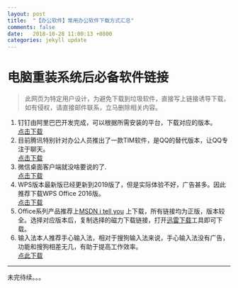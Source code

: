 ```yaml
---
layout: post
title:  "【办公软件】常用办公软件下载方式汇总"
comments: false
date:   2018-10-28 11:00:13 +0800
categories: jekyll update
---
```


# 电脑重装系统后必备软件链接

> 此网页为特定用户设计，为避免下载到垃圾软件，直接写上链接诱导下载，如有侵权，请直接邮件联系，立马删除相关内容。

1. 钉钉由阿里巴巴开发完成，可以根据所需安装的平台，下载对应的版本。<br>[点击下载](https://tms.dingtalk.com/markets/dingtalk/download?spm=a3140.8736650.2231602.10.7f153a1aKAxSlw/?_blank)
2. 目前腾讯特别针对办公人员推出了一款TIM软件，是QQ的替代版本，让QQ专注于聊天。<br>
    [点击下载](https://im.qq.com/?_blank)
3. 微信桌面客户端就没啥要说的了.<br>[点击下载](https://pc.weixin.qq.com/?_blank)
4. WPS版本最新版已经更新到2019版了，但是实际体验不好，广告甚多。因此推荐下载WPS Office 2016版。<br>[点击下载](http://www.wps.cn/product/wps2016/?from=www.wps.cn/?_blank)
5. Office系列产品推荐上[MSDN i tell you](https://msdn.itellyou.cn/?_blank) 上下载，所有链接均为正版，版本较全。选择对应版本后，复制选择的磁力下载链接，打开[迅雷下载](http://x.xunlei.com/?_blank)工具即可下载。
6. 输入法本人推荐手心输入法，相对于搜狗输入法来说，手心输入法没有广告，功能和搜狗相差无几，有助于提高工作效率。<br>[点此下载](http://www.xinshuru.com/index.html/?_blank)

-------
未完待续。。。
